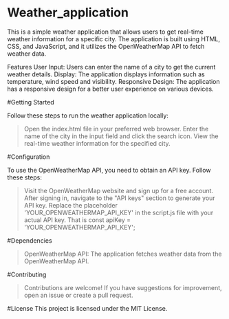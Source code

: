 # Weather_application
This is a simple weather application that allows users to get real-time weather information for a specific city. The application is built using HTML, CSS, and JavaScript, and it utilizes the OpenWeatherMap API to fetch weather data.

Features
User Input: Users can enter the name of a city to get the current weather details.
Display: The application displays information such as temperature, wind speed and visibility.
Responsive Design: The application has a responsive design for a better user experience on various devices.

#Getting Started

Follow these steps to run the weather application locally:

> Open the index.html file in your preferred web browser.
> Enter the name of the city in the input field and click the search icon.
> View the real-time weather information for the specified city.

#Configuration

To use the OpenWeatherMap API, you need to obtain an API key. Follow these steps:
> Visit the OpenWeatherMap website and sign up for a free account.
> After signing in, navigate to the "API keys" section to generate your API key.
> Replace the placeholder 'YOUR_OPENWEATHERMAP_API_KEY' in the script.js file with your actual API key.
> That is const apiKey = 'YOUR_OPENWEATHERMAP_API_KEY';

#Dependencies
> OpenWeatherMap API: The application fetches weather data from the OpenWeatherMap API.

#Contributing
> Contributions are welcome! If you have suggestions for improvement, open an issue or create a pull request.

#License
This project is licensed under the MIT License.
